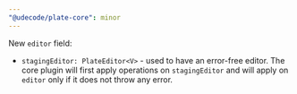 ```yaml
---
"@udecode/plate-core": minor
---
```


New `editor` field:
- `stagingEditor: PlateEditor<V>` - used to have an error-free editor. The core plugin will first apply operations on `stagingEditor` and will apply on `editor` only if it does not throw any error. 